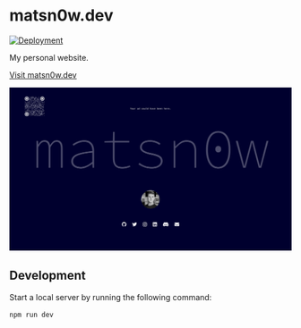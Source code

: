 # matsn0w.dev

[![Deployment](https://github.com/matsn0w/matsn0w.dev/actions/workflows/deployment.yml/badge.svg?branch=main)](https://github.com/matsn0w/matsn0w.dev/actions/workflows/deployment.yml)

My personal website.

[Visit matsn0w.dev](https://matsn0w.dev)

![Screenshot](docs/img/screenshot.png)

## Development

Start a local server by running the following command:

```sh
npm run dev
```
